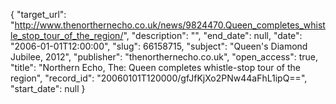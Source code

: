 {
  "target_url": "http://www.thenorthernecho.co.uk/news/9824470.Queen_completes_whistle_stop_tour_of_the_region/", 
  "description": "", 
  "end_date": null, 
  "date": "2006-01-01T12:00:00", 
  "slug": 66158715, 
  "subject": "Queen's Diamond Jubilee, 2012", 
  "publisher": "thenorthernecho.co.uk", 
  "open_access": true, 
  "title": "Northern Echo, The: Queen completes whistle-stop tour of the region", 
  "record_id": "20060101T120000/gfJfKjXo2PNw44aFhL1ipQ==", 
  "start_date": null
}

